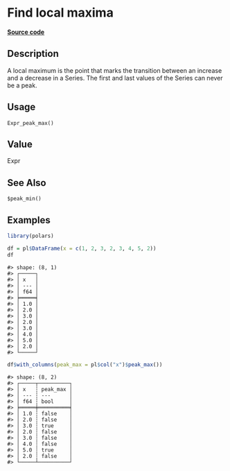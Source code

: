 

# Find local maxima

[**Source code**](https://github.com/pola-rs/r-polars/tree/741f9cd2614b3302a4d033bcae447425e1b91191/R/expr__expr.R#L3256)

## Description

A local maximum is the point that marks the transition between an
increase and a decrease in a Series. The first and last values of the
Series can never be a peak.

## Usage

<pre><code class='language-R'>Expr_peak_max()
</code></pre>

## Value

Expr

## See Also

<code style="white-space: pre;">$peak_min()</code>

## Examples

``` r
library(polars)

df = pl$DataFrame(x = c(1, 2, 3, 2, 3, 4, 5, 2))
df
```

    #> shape: (8, 1)
    #> ┌─────┐
    #> │ x   │
    #> │ --- │
    #> │ f64 │
    #> ╞═════╡
    #> │ 1.0 │
    #> │ 2.0 │
    #> │ 3.0 │
    #> │ 2.0 │
    #> │ 3.0 │
    #> │ 4.0 │
    #> │ 5.0 │
    #> │ 2.0 │
    #> └─────┘

``` r
df$with_columns(peak_max = pl$col("x")$peak_max())
```

    #> shape: (8, 2)
    #> ┌─────┬──────────┐
    #> │ x   ┆ peak_max │
    #> │ --- ┆ ---      │
    #> │ f64 ┆ bool     │
    #> ╞═════╪══════════╡
    #> │ 1.0 ┆ false    │
    #> │ 2.0 ┆ false    │
    #> │ 3.0 ┆ true     │
    #> │ 2.0 ┆ false    │
    #> │ 3.0 ┆ false    │
    #> │ 4.0 ┆ false    │
    #> │ 5.0 ┆ true     │
    #> │ 2.0 ┆ false    │
    #> └─────┴──────────┘
